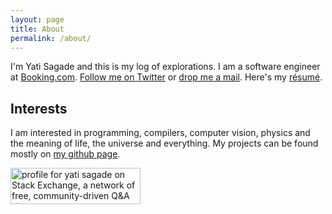 ```yaml
---
layout: page
title: About
permalink: /about/
---
```


I'm Yati Sagade and this is my log of explorations. I am a software engineer at
[Booking.com][3].  [Follow me on Twitter][1] or [drop me a mail][2]. Here's my
[résumé][4].


## Interests
I am interested in programming, compilers, computer vision, physics and the
meaning of life, the universe and everything. My projects can be found mostly
on [my github page][5].

<a href="http://stackexchange.com/users/351165">
<img src="http://stackexchange.com/users/flair/351165.png" width="208" height="58" alt="profile for yati sagade on Stack Exchange, a network of free, community-driven Q&amp;A sites" title="profile for yati sagade on Stack Exchange, a network of free, community-driven Q&amp;A sites">
</a>

[1]: https://twitter.com/yati_itay
[2]: mailto:yati.sagade@gmail.com
[3]: https://www.booking.com
[4]: /static/cv.pdf
[5]: https://github.com/yati-sagade

